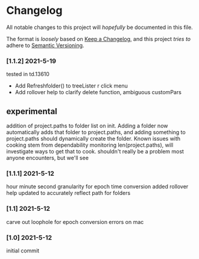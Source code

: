 # Changelog
All notable changes to this project will _hopefully_ be documented in this file.

The format is _loosely_ based on [Keep a Changelog](https://keepachangelog.com/en/1.0.0/),
and this project _tries to_ adhere to [Semantic Versioning](https://semver.org/spec/v2.0.0.html).


### [1.1.2] 2021-5-19
tested in td.13610

- Add Refreshfolder() to treeLister r click menu
- Add rollover help to clarify delete function, ambiguous customPars
## experimental 
addition of project.paths to folder list on init. Adding a folder now automatically adds that folder to project.paths, and adding something to project.paths should dynamically create the folder. Known issues with cooking stem from dependability monitoring len(project.paths), will investigate ways to get that to cook. shouldn't really be a problem most anyone encounters, but we'll see



### [1.1.1] 2021-5-12
hour minute second granularity for epoch time conversion added
rollover help updated to accurately reflect path for folders

### [1.1] 2021-5-12
carve out loophole for epoch conversion errors on mac

### [1.0] 2021-5-12
initial commit
